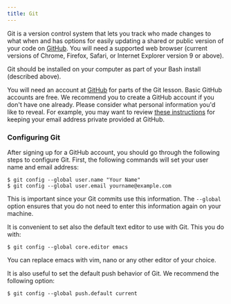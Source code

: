 ```yaml
---
title: Git
---
```


Git is a version control system that lets you track who made changes to what
when and has options for easily updating a shared or public version of your
code on [GitHub](https://github.com). You will need a supported web browser
(current versions of Chrome, Firefox, Safari, or Internet Explorer version 9 or
above).

Git should be installed on your computer as part of your Bash install (described above).

You will need an account at [GitHub](https://github.com) for parts of the Git
lesson. Basic GitHub accounts are free. We recommend you to create a GitHub
account if you don't have one already. Please consider what personal
information you'd like to reveal. For example, you may want to review
[these instructions](https://help.github.com/articles/keeping-your-email-address-private/)
for keeping your email address private provided at GitHub.

### Configuring Git

After signing up for a GitHub account,
you should go through the following steps to configure Git.
First, the following commands will set your user name and email address:

```shell
$ git config --global user.name "Your Name"
$ git config --global user.email yourname@example.com
```

This is important since your Git commits use this information.
The `--global` option ensures that you do not need to enter this information again on your machine.

It is convenient to set also the default text editor to use with Git. This you
do with:

```shell
$ git config --global core.editor emacs
```
You can replace emacs with vim, nano or any other editor of your choice.

It is also useful to set the default push behavior of Git.
We recommend the following option:

```shell
$ git config --global push.default current
```

